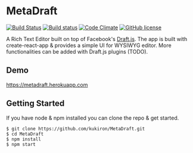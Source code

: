 # MetaDraft

[![Build Status](https://travis-ci.org/kukiron/MetaDraft.svg?branch=master)](https://travis-ci.org/kukiron/MetaDraft) [![Build status](https://ci.appveyor.com/api/projects/status/i6sj2dl5ajlpyrdg?svg=true)](https://ci.appveyor.com/project/kukiron/metadraft) [![Code Climate](https://codeclimate.com/github/kukiron/MetaDraft/badges/gpa.svg)](https://codeclimate.com/github/kukiron/MetaDraft) [![GitHub license](https://img.shields.io/github/license/kukiron/MetaDraft.svg)](https://github.com/kukiron/MetaDraft/blob/master/LICENSE)

A Rich Text Editor built on top of Facebook's [Draft.js](https://github.com/facebook/draft-js).
The app is built with create-react-app & provides a simple UI for WYSIWYG editor. More functionalities can be added with Draft.js plugins (TODO).

## Demo
https://metadraft.herokuapp.com

## Getting Started
If you have node & npm installed you can clone the repo & get started.

```
$ git clone https://github.com/kukiron/MetaDraft.git
$ cd MetaDraft
$ npm install
$ npm start
```
